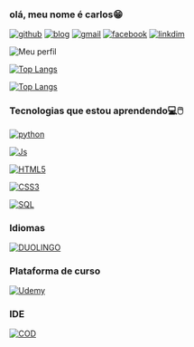 ### olá, meu nome é carlos😁

[![github](https://img.shields.io/badge/GitHub-100000?style=for-the-badge&logo=github&logoColor=white)]()
[![blog]( https://img.shields.io/badge/WhatsApp-25D366?style=for-the-badge&logo=whatsapp&logoColor=white)](+5575998800589) [![gmail](https://img.shields.io/badge/Gmail-D14836?style=for-the-badge&logo=gmail&logoColor=white)](wwwmanoel9870@gmail.com) [![facebook](https://img.shields.io/badge/Facebook-1877F2?style=for-the-badge&logo=facebook&logoColor=white)]()   [![linkdim]( 	https://img.shields.io/badge/LinkedIn-0077B5?style=for-the-badge&logo=linkedin&logoColor=white)]()

![Meu perfil ](https://github-readme-stats.vercel.app/api?username=Carlos-Manoel-WorkTi&show_icons=true&theme=dracula)


[![Top Langs](https://github-readme-stats.vercel.app/api/top-langs/?username=anuraghazra&layout=donut)](https://github.com/Carlos-Manoel-WorkTi)

[![Top Langs](https://github-readme-stats.vercel.app/api/top-langs/?username=anuraghazra&size_weight=0.5&count_weight=0.5)](https://github.com/anuraghazra/github-readme-stats)

### Tecnologias que estou aprendendo💻🖱️

[![python](https://img.shields.io/badge/Python-3776AB?style=for-the-badge&logo=python&logoColor=white)]()

[![Js](https://img.shields.io/badge/JavaScript-323330?style=for-the-badge&logo=javascript&logoColor=F7DF1E)]()

[![HTML5](https://img.shields.io/badge/HTML5-E34F26?style=for-the-badge&logo=html5&logoColor=white)]()

[![CSS3](https://img.shields.io/badge/CSS3-1572B6?style=for-the-badge&logo=css3&logoColor=white)]()

[![SQL](https://img.shields.io/badge/MySQL-00000F?style=for-the-badge&logo=mysql&logoColor=white)]()

###  Idiomas

[![DUOLINGO](https://img.shields.io/badge/Duolingo-58CC02?style=for-the-badge&logo=Duolingo&logoColor=white)]() 

### Plataforma de curso

[![Udemy](https://img.shields.io/badge/Udemy-EC5252?style=for-the-badge&logo=Udemy&logoColor=white)]()

### IDE
 
[![COD](https://img.shields.io/badge/Visual_Studio-5C2D91?style=for-the-badge&logo=visual%20studio&logoColor=white)]()